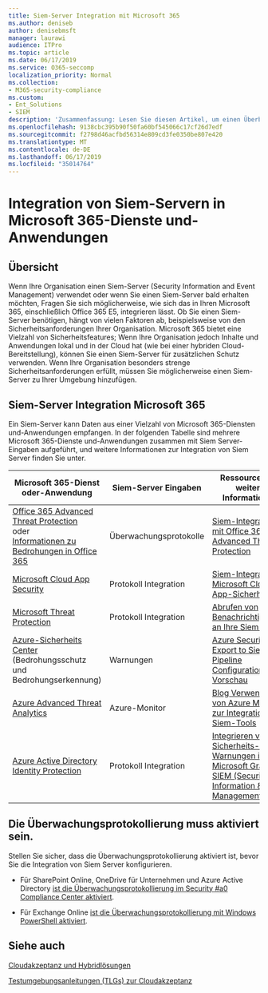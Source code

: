 ```yaml
---
title: Siem-Server Integration mit Microsoft 365
ms.author: deniseb
author: denisebmsft
manager: laurawi
audience: ITPro
ms.topic: article
ms.date: 06/17/2019
ms.service: O365-seccomp
localization_priority: Normal
ms.collection:
- M365-security-compliance
ms.custom:
- Ent_Solutions
- SIEM
description: 'Zusammenfassung: Lesen Sie diesen Artikel, um einen Überblick über die Integration von Siem Server mit Microsoft 365 zu erhalten.'
ms.openlocfilehash: 9138cbc395b90f50fa60bf545066c17cf26d7edf
ms.sourcegitcommit: f2798d46acfbd56314e809cd3fe0350be807e420
ms.translationtype: MT
ms.contentlocale: de-DE
ms.lasthandoff: 06/17/2019
ms.locfileid: "35014764"
---
```

# <a name="siem-server-integration-with-microsoft-365-services-and-applications"></a>Integration von Siem-Servern in Microsoft 365-Dienste und-Anwendungen

## <a name="overview"></a>Übersicht

Wenn Ihre Organisation einen Siem-Server (Security Information and Event Management) verwendet oder wenn Sie einen Siem-Server bald erhalten möchten, Fragen Sie sich möglicherweise, wie sich das in Ihren Microsoft 365, einschließlich Office 365 E5, integrieren lässt. Ob Sie einen Siem-Server benötigen, hängt von vielen Faktoren ab, beispielsweise von den Sicherheitsanforderungen Ihrer Organisation. Microsoft 365 bietet eine Vielzahl von Sicherheitsfeatures; Wenn Ihre Organisation jedoch Inhalte und Anwendungen lokal und in der Cloud hat (wie bei einer hybriden Cloud-Bereitstellung), können Sie einen Siem-Server für zusätzlichen Schutz verwenden. Wenn Ihre Organisation besonders strenge Sicherheitsanforderungen erfüllt, müssen Sie möglicherweise einen Siem-Server zu Ihrer Umgebung hinzufügen.

## <a name="siem-server-integration-microsoft-365"></a>Siem-Server Integration Microsoft 365

Ein Siem-Server kann Daten aus einer Vielzahl von Microsoft 365-Diensten und-Anwendungen empfangen. In der folgenden Tabelle sind mehrere Microsoft 365-Dienste und-Anwendungen zusammen mit Siem Server-Eingaben aufgeführt, und weitere Informationen zur Integration von Siem Server finden Sie unter. 

| Microsoft 365-Dienst oder-Anwendung | Siem-Server Eingaben | Ressourcen für weitere Informationen |
| --- | --- | --- |
| [Office 365 Advanced Threat Protection](office-365-atp.md) <br/>oder<br/>[Informationen zu Bedrohungen in Office 365](office-365-ti.md) | Überwachungsprotokolle | [Siem-Integration mit Office 365 Advanced Threat Protection](siem-integration-with-office-365-ti.md) |
| [Microsoft Cloud App Security](https://docs.microsoft.com/cloud-app-security/what-is-cloud-app-security) | Protokoll Integration | [Siem-Integration in Microsoft Cloud-App-Sicherheit](https://docs.microsoft.com/cloud-app-security/siem) |
| [Microsoft Threat Protection](https://docs.microsoft.com/windows/security/threat-protection/) | Protokoll Integration | [Abrufen von Benachrichtigungen an Ihre Siem-Tools](https://docs.microsoft.com/windows/security/threat-protection/microsoft-defender-atp/configure-siem) |
| [Azure-Sicherheits Center](https://docs.microsoft.com/azure/security-center/security-center-intro) (Bedrohungsschutz und Bedrohungserkennung) | Warnungen | [Azure Security Data Export to Siem-Pipeline Configuration – Vorschau](https://docs.microsoft.com/azure/security-center/security-center-export-data-to-siem) |
|[Azure Advanced Threat Analytics](https://docs.microsoft.com/azure/security/azure-threat-detection) | Azure-Monitor | [Blog Verwenden von Azure Monitor zur Integration in Siem-Tools](https://azure.microsoft.com/blog/use-azure-monitor-to-integrate-with-siem-tools) |
|[Azure Active Directory Identity Protection](https://docs.microsoft.com/azure/active-directory/identity-protection/overview) |Protokoll Integration |[Integrieren von Sicherheits-API-Warnungen in Microsoft Graph in SIEM (Security Information &amp; Event Management)](https://docs.microsoft.com/graph/security-siemintegration) |


## <a name="audit-logging-must-be-turned-on"></a>Die Überwachungsprotokollierung muss aktiviert sein.

Stellen Sie sicher, dass die Überwachungsprotokollierung aktiviert ist, bevor Sie die Integration von Siem Server konfigurieren. 

- Für SharePoint Online, OneDrive für Unternehmen und Azure Active Directory [ist die Überwachungsprotokollierung im Security #a0 Compliance Center aktiviert](https://docs.microsoft.com/office365/securitycompliance/turn-audit-log-search-on-or-off).

- Für Exchange Online [ist die Überwachungsprotokollierung mit Windows PowerShell aktiviert](https://docs.microsoft.com/office365/securitycompliance/enable-mailbox-auditing).
 
## <a name="see-also"></a>Siehe auch

[Cloudakzeptanz und Hybridlösungen](https://docs.microsoft.com/office365/enterprise/cloud-adoption-and-hybrid-solutions)
  
[Testumgebungsanleitungen (TLGs) zur Cloudakzeptanz](https://docs.microsoft.com/office365/enterprise/cloud-adoption-test-lab-guides-tlgs)


